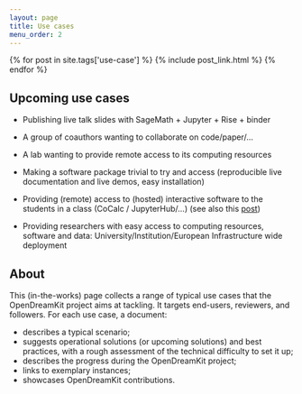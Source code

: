 ```yaml
---
layout: page
title: Use cases
menu_order: 2
---
```


{% for post in site.tags['use-case'] %}
    {% include post_link.html %}
{% endfor %}

## Upcoming use cases

- Publishing live talk slides with SageMath + Jupyter + Rise + binder

- A group of coauthors wanting to collaborate on code/paper/...

- A lab wanting to provide remote access to its computing resources

- Making a software package trivial to try and access (reproducible
  live documentation and live demos, easy installation)

- Providing (remote) access to (hosted) interactive software to the
  students in a class (CoCalc / JupyterHub/...)
  (see also this [post](http://opendreamkit.org/2018/03/15/jupyterhub-binder-convergence/))

- Providing researchers with easy access to computing resources,
  software and data: University/Institution/European Infrastructure
  wide deployment

## About

This (in-the-works) page collects a range of typical use cases that
the OpenDreamKit project aims at tackling. It targets end-users,
reviewers, and followers. For each use case, a document:

- describes a typical scenario;
- suggests operational solutions (or upcoming solutions) and best
  practices, with a rough assessment of the technical difficulty to
  set it up;
- describes the progress during the OpenDreamKit project;
- links to exemplary instances;
- showcases OpenDreamKit contributions.

